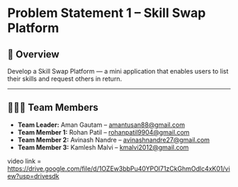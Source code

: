 # Problem Statement 1 – Skill Swap Platform

## 📝 Overview

Develop a Skill Swap Platform — a mini application that enables users to list their skills and request others in return.

---

## 👨‍👩‍💻 Team Members

- **Team Leader:** Aman Gautam – amantusan88@gmail.com  
- **Team Member 1:** Rohan Patil – rohanpatil9904@gmail.com  
- **Team Member 2:** Avinash Nandre – avinashnandre27@gmail.com  
- **Team Member 3:** Kamlesh Malvi – kmalvi2012@gmail.com

video link = https://drive.google.com/file/d/1OZEw3bbPu40YPOl71zCkGhmOdlc4xK01/view?usp=drivesdk